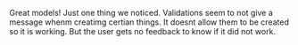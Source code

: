 Great models! Just one thing we noticed. Validations seem to not give a message whenm creatimg certian things. It doesnt allow them to be created so it is working. But the user gets no feedback to know if it did not work. 
